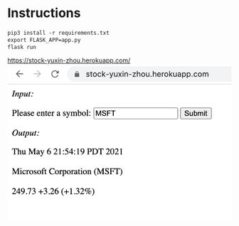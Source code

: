 # Instructions

```
pip3 install -r requirements.txt
export FLASK_APP=app.py
flask run
```

https://stock-yuxin-zhou.herokuapp.com/
![Screenshot](screenshot.png)